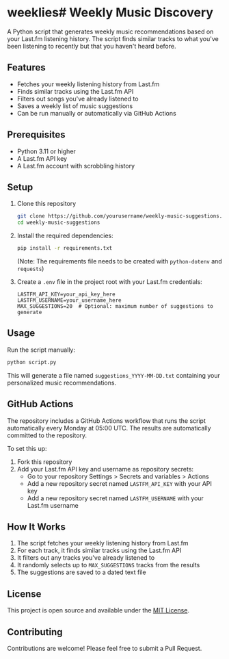 # weeklies# Weekly Music Discovery

A Python script that generates weekly music recommendations based on your Last.fm listening history. The script finds similar tracks to what you've been listening to recently but that you haven't heard before.

## Features

- Fetches your weekly listening history from Last.fm
- Finds similar tracks using the Last.fm API
- Filters out songs you've already listened to
- Saves a weekly list of music suggestions
- Can be run manually or automatically via GitHub Actions

## Prerequisites

- Python 3.11 or higher
- A Last.fm API key
- A Last.fm account with scrobbling history

## Setup

1. Clone this repository
   ```bash
   git clone https://github.com/yourusername/weekly-music-suggestions.git
   cd weekly-music-suggestions
   ```

2. Install the required dependencies:
   ```bash
   pip install -r requirements.txt
   ```
   (Note: The requirements file needs to be created with `python-dotenv` and `requests`)

3. Create a `.env` file in the project root with your Last.fm credentials:
   ```
   LASTFM_API_KEY=your_api_key_here
   LASTFM_USERNAME=your_username_here
   MAX_SUGGESTIONS=20  # Optional: maximum number of suggestions to generate
   ```

## Usage

Run the script manually:
```bash
python script.py
```

This will generate a file named `suggestions_YYYY-MM-DD.txt` containing your personalized music recommendations.

## GitHub Actions

The repository includes a GitHub Actions workflow that runs the script automatically every Monday at 05:00 UTC. The results are automatically committed to the repository.

To set this up:

1. Fork this repository
2. Add your Last.fm API key and username as repository secrets:
   - Go to your repository Settings > Secrets and variables > Actions
   - Add a new repository secret named `LASTFM_API_KEY` with your API key
   - Add a new repository secret named `LASTFM_USERNAME` with your Last.fm username

## How It Works

1. The script fetches your weekly listening history from Last.fm
2. For each track, it finds similar tracks using the Last.fm API
3. It filters out any tracks you've already listened to
4. It randomly selects up to `MAX_SUGGESTIONS` tracks from the results
5. The suggestions are saved to a dated text file

## License

This project is open source and available under the [MIT License](LICENSE).

## Contributing

Contributions are welcome! Please feel free to submit a Pull Request.
